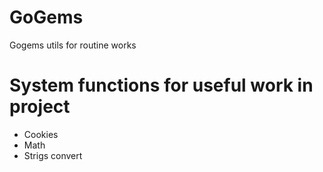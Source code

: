 # GoGems
Gogems utils for routine works

# System functions for useful work in project
* Cookies
* Math
* Strigs convert



